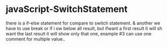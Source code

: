 # javaScript-SwitchStatement
there is a if-else statement for compare to switch statement. &amp; another we have to use  break or if i ow below all result, but ifwant a first result it will sh want the last result it will show only that one, example #3 can use one comment for multiple value.. 
